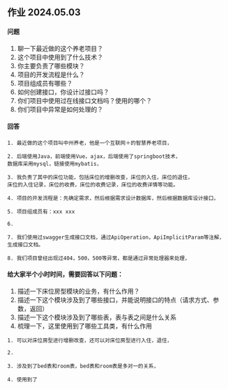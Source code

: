 ## 作业 2024.05.03

#### 问题

1. 聊一下最近做的这个养老项目？
2. 这个项目中使用到了什么技术？
3. 你主要负责了哪些模块？
4. 项目的开发流程是什么？
5. 项目组成员有哪些？
6. 如何创建接口，你设计过接口吗？
7. 你们项目中使用过在线接口文档吗？使用的哪个？
8. 你们项目中异常是如何处理的？

#### 回答

```text
1. 最近做的这个项目叫中州养老，他是一个互联网＋的智慧养老项目，
```

```text
2. 后端使用Java，前端使用Vue，ajax，后端使用了springboot技术，
数据库采用mysql，链接使用mybatis，
```

```text
3. 我负责了其中的床位功能，包括床位的增删改查，床位的入住，床位的退住，
床位的入住记录，床位的收费，床位的收费记录，床位的收费详情等功能。
```

```text
4. 项目的开发流程是：先确定需求，然后根据需求设计数据库，然后根据数据库设计接口，
```

```text
5. 项目组成员有：xxx xxx 
```

```text
6. 
```

```text
7. 我们使用过swagger生成接口文档，通过ApiOperation，ApiImplicitParam等注解，
生成接口文档。
```

```text
8. 我们项目曾经出现过404，500，500等异常，都是通过异常处理器来处理，
```

#### 给大家半个小时时间，需要回答以下问题：

1. 描述一下床位房型模块的业务，有什么作用？
2. 描述一下这个模块涉及到了哪些接口，并能说明接口的特点（请求方式、参数，返回）
3. 描述一下这个模块涉及到了哪些表，表与表之间是什么关系
4. 梳理一下，这里使用到了哪些工具类，有什么作用

```text
1. 可以对床位房型进行增删改查，还可以对床位房型进行入住，退住，
```

```text
2. 
```

```text
3. 涉及到了bed表和room表，bed表和room表是多对一的关系，
```

```text
4. 使用到了
```

